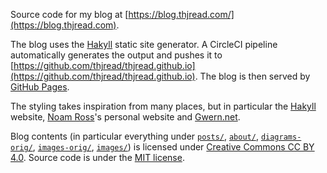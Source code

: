 Source code for my blog at [https://blog.thjread.com/](https://blog.thjread.com).

The blog uses the [Hakyll](https://jaspervdj.be/hakyll/) static site generator. A CircleCI pipeline automatically generates the output and pushes it to [https://github.com/thjread/thjread.github.io](https://github.com/thjread/thjread.github.io). The blog is then served by [GitHub Pages](https://pages.github.com/).

The styling takes inspiration from many places, but in particular the [Hakyll](https://jaspervdj.be/hakyll/) website, [Noam Ross](https://www.noamross.net/)'s personal website and [Gwern.net](https://www.gwern.net/).

Blog contents (in particular everything under [`posts/`](https://github.com/thjread/thjread-blog/tree/master/posts), [`about/`](https://github.com/thjread/thjread-blog/tree/master/about), [`diagrams-orig/`](https://github.com/thjread/thjread-blog/tree/master/diagrams-orig), [`images-orig/`](https://github.com/thjread/thjread-blog/tree/master/images-orig), [`images/`](https://github.com/thjread/thjread-blog/tree/master/images)) is licensed under [Creative Commons CC BY 4.0](https://creativecommons.org/licenses/by/4.0/). Source code is under the [MIT license](https://opensource.org/licenses/MIT).
